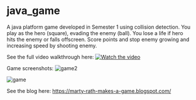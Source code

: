 # java_game
A java platform game developed in Semester 1 using collision detection.
You play as the hero (square), evading the enemy (ball). You lose a life if hero hits the enemy or falls offscreen.
Score points and stop enemy growing and increasing speed by shooting enemy.

See the full video walkthrough here:
[![Watch the video](https://img.youtube.com/vi/OkyVyQz2UN8/maxresdefault.jpg)](https://www.youtube.com/watch?v=OkyVyQz2UN8)

Game screenshots:
![game2](https://github.com/MartyRath/java_game/assets/91559109/43b9361b-6ccf-4c65-be81-31117e82fe49)

![game](https://github.com/MartyRath/java_game/assets/91559109/cac57b5a-c532-4ad5-8b64-e6df0be00335)


See the blog here:
https://marty-rath-makes-a-game.blogspot.com/

